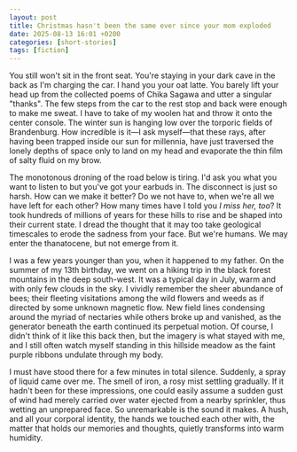 ```yaml
---
layout: post
title: Christmas hasn't been the same ever since your mom exploded
date: 2025-08-13 16:01 +0200
categories: [short-stories]
tags: [fiction]
---
```


You still won't sit in the front seat. You're staying in your dark cave in the back as I'm charging the car. I hand you your oat latte. You barely lift your head up from the collected poems of Chika Sagawa and utter a singular "thanks". The few steps from the car to the rest stop and back were enough to make me sweat. I have to take of my woolen hat and throw it onto the center console. The winter sun is hanging low over the torporic fields of Brandenburg. How incredible is it—I ask myself—that these rays, after having been trapped inside our sun for millennia, have just traversed the lonely depths of space only to land on my head and evaporate the thin film of salty fluid on my brow.

The monotonous droning of the road below is tiring. I'd ask you what you want to listen to but you've got your earbuds in. The disconnect is just so harsh. How can we make it better? Do we not have to, when we're all we have left for each other? How many times have I told you _I miss her, too_? It took hundreds of millions of years for these hills to rise and be shaped into their current state. I dread the thought that it may too take geological timescales to erode the sadness from your face. But we're humans. We may enter the thanatocene, but not emerge from it. 

I was a few years younger than you, when it happened to my father. On the summer of my 13th birthday, we went on a hiking trip in the black forest mountains in the deep south-west. It was a typical day in July, warm and with only few clouds in the sky. I vividly remember the sheer abundance of bees; their fleeting visitations among the wild flowers and weeds as if directed by some unknown magnetic flow. New field lines condensing around the myriad of nectaries while others broke up and vanished, as the generator beneath the earth continued its perpetual motion. Of course, I didn't think of it like this back then, but the imagery is what stayed with me, and I still often watch myself standing in this hillside meadow as the faint purple ribbons undulate through my body.

I must have stood there for a few minutes in total silence. Suddenly, a spray of liquid came over me. The smell of iron, a rosy mist settling gradually. If it hadn't been for these impressions, one could easily assume a sudden gust of wind had merely carried over water ejected from a nearby sprinkler, thus wetting an unprepared face. So unremarkable is the sound it makes. A hush, and all your corporal identity, the hands we touched each other with, the matter that holds our memories and thoughts, quietly transforms into warm humidity.
